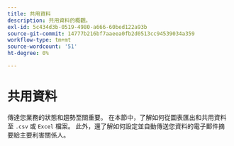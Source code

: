 ```yaml
---
title: 共用資料
description: 共用資料的概觀。
exl-id: 5c434d3b-0519-4980-a666-60bed122a93b
source-git-commit: 14777b216bf7aaeea0fb2d0513cc94539034a359
workflow-type: tm+mt
source-wordcount: '51'
ht-degree: 0%

---
```


# 共用資料

傳達您業務的狀態和趨勢至關重要。 在本節中，了解如何從圖表匯出和共用資料至 `.csv` 或 `Excel` 檔案。 此外，還了解如何設定並自動傳送您資料的電子郵件摘要給主要利害關係人。
